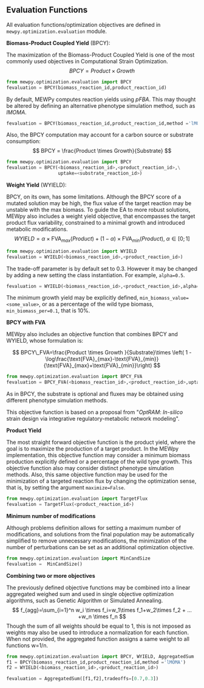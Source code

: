 ## Evaluation Functions

All evaluation functions/optimization objectives are defined in `mewpy.optimization.evaluation` module.



**Biomass-Product Coupled Yield** (BPCY):

The maximization of the Biomass-Product Coupled Yield is one of the most commonly used objectives in Computational Strain Optimization. 
$$
BPCY = Product \times Growth
$$

```python
from mewpy.optimization.evaluation import BPCY
fevaluation = BPCY(biomass_reaction_id,product_reaction_id)
```

By default, MEWPy computes reaction yields using *pFBA*. This may thought be altered by defining an alternative phenotype simulation method, such as *lMOMA*.



```python
fevaluation = BPCY(biomass_reaction_id,product_reaction_id,method ='lMOMA')
```

Also, the BPCY computation may account for a carbon source or substrate consumption:
$$
BPCY = \frac{Product \times Growth}{Substrate}
$$

```python
from mewpy.optimization.evaluation import BPCY
fevaluation = BPCY(<biomass_reaction_id>,<product_reaction_id>,\
                   uptake=<substrate_reaction_id>)
```



**Weight Yield** (WYIELD):

BPCY, on its own, has some limitations. Although the BPCY score of a mutated solution may be high, the flux value of the target reaction may be unstable with the max biomass. To guide the EA to more robust solutions, MEWpy also includes a weight yield objective, that encompasses the target product flux variability, constrained to a minimal growth and introduced metabolic modifications.
$$
WYIELD = \alpha \times \text{FVA}_{max}(Product)+(1-\alpha)\times \text{FVA}_{min}(Product),\;  \alpha \in [0;1]
$$

```python
from mewpy.optimization.evaluation import WYIELD
fevaluation = WYIELD(<biomass_reaction_id>,<product_reaction_id>)
```

The trade-off parameter  is by default set to 0.3. However it may be changed by adding a new setting the class instantiation. For example,  `alpha=0.5`. 

```python
fevaluation = WYIELD(<biomass_reaction_id>,<product_reaction_id>,alpha=0.5)
```

The minimum growth yield may be explicitly defined, `min_biomass_value=<some_value>`, or as a percentage of the wild type biomass, `min_biomass_per=0.1`, that is 10%.



**BPCY with FVA**

MEWpy also includes an objective function that combines BPCY and WYIELD, whose formulation is:

$$
BPCY\_FVA=\frac{Product \times Growth }{Substrate}\times \left( 1 -\log\frac{\text{FVA}_{max}-\text{FVA}_{min}}{\text{FVA}_{max}+\text{FVA}_{min}}\right)
$$

```python
from mewpy.optimization.evaluation import BPCY_FVA
fevaluation = BPCY_FVA(<biomass_reaction_id>,<product_reaction_id>,uptake=<substrate_reaction_id>)
```

As in BPCY, the substrate is optional and fluxes may be obtained using different phenotype simulation methods.

This objective function is based on a  proposal from "*OptRAM*: *In-silico* strain design via integrative regulatory-metabolic network modeling".



**Product Yield**

The most straight forward objective function is the product yield, where the goal is to maximize the production of a target product. In the MEWpy implementation, this objective function may consider a minimum biomass production explicitly defined or a percentage of the wild type growth. This objective function also may consider distinct phenotype simulation methods. Also, this same objective function may be used for the minimization of a targeted reaction flux by changing the optimization sense, that is, by setting the argument  `maximize=False`.

```python
from mewpy.optimization.evaluation import TargetFlux
fevaluation = TargetFlux(<product_reaction_id>)
```

 

**Minimum number of modifications**

Although problems definition allows for setting a maximum number of modifications, and solutions from the final population may be automatically simplified to remove unnecessary modifications, the minimization of the number of perturbations can be set as an additional optimization objective.  



```python
from mewpy.optimization.evaluation import MinCandSize
fevaluation =  MinCandSize()

```





**Combining two or more objectives**

The previously defined objective functions may be combined into a linear aggregated weighed sum and used in single objective optimization algorithms, such as Genetic Algorithm or Simulated Annealing. 
$$
f_{agg}=\sum_{i=1}^n w_i \times f_i=w_1\times f_1+w_2\times f_2 + ... +w_n \times f_n
$$
Though the sum of all weights should be equal to 1, this is not imposed as weights may also be used to introduce a normalization for each function. When not provided, the aggregated function assigns a same weight to all functions w=1/n.

```python
from mewpy.optimization.evaluation import BPCY, WYIELD, AggregatedSum
f1 = BPCY(biomass_reaction_id,product_reaction_id,method ='lMOMA')
f2 = WYIELD(<biomass_reaction_id>,<product_reaction_id>)

fevaluation = AggregatedSum([f1,f2],tradeoffs=[0.7,0.3])
```

